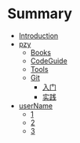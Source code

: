 # Summary
* [Introduction](/README.md)
* [pzy](/pzy/README.md)
    * [Books](/pzy/book-resource/README.md)
    * [CodeGuide](/pzy/code-guide/README.md)
    * [Tools](/pzy/tools/README.md)
    * [Git]()
        * [入门](/pzy/git/getting-started.md)
        * [实践](/pzy/git/in-action.md)
* [userName]()
    * [1]()
    * [2]()
    * [3]()
